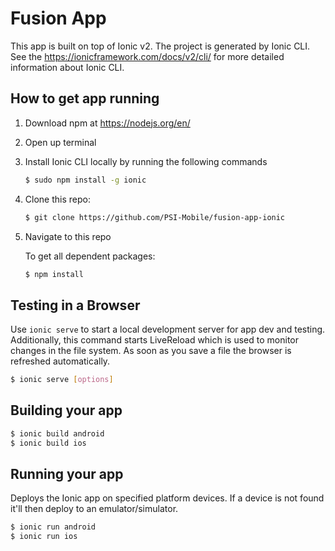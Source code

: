 # Fusion App

This app is built on top of Ionic v2. The project is generated by Ionic CLI. See the https://ionicframework.com/docs/v2/cli/ for more detailed information about Ionic CLI.

## How to get app running

1. Download npm at https://nodejs.org/en/

2. Open up terminal

3. Install Ionic CLI locally by running the following commands

   ```bash
   $ sudo npm install -g ionic
   ```

4. Clone this repo:

   ```bash
   $ git clone https://github.com/PSI-Mobile/fusion-app-ionic
   ```

5. Navigate to this repo

   To get all dependent packages:

   ```bash
   $ npm install
   ```

## Testing in a Browser

Use `ionic serve` to start a local development server for app dev and testing. Additionally, this command starts LiveReload which is used to monitor changes in the file system. As soon as you save a file the browser is refreshed automatically.

```bash
$ ionic serve [options]
```

## Building your app

```bash
$ ionic build android
$ ionic build ios
```

## Running your app

Deploys the Ionic app on specified platform devices. If a device is not found it'll then deploy to an emulator/simulator.

```bash
$ ionic run android
$ ionic run ios
```
